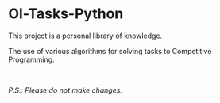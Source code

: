 # Ol-Tasks-Python

<body>
  <p>This project is a personal library of knowledge.</p>
  <p>The use of various algorithms for solving tasks to Competitive Programming.</p>
  <br>
  <p><i>P.S.: Please do not make changes.</i></p>
</body>
